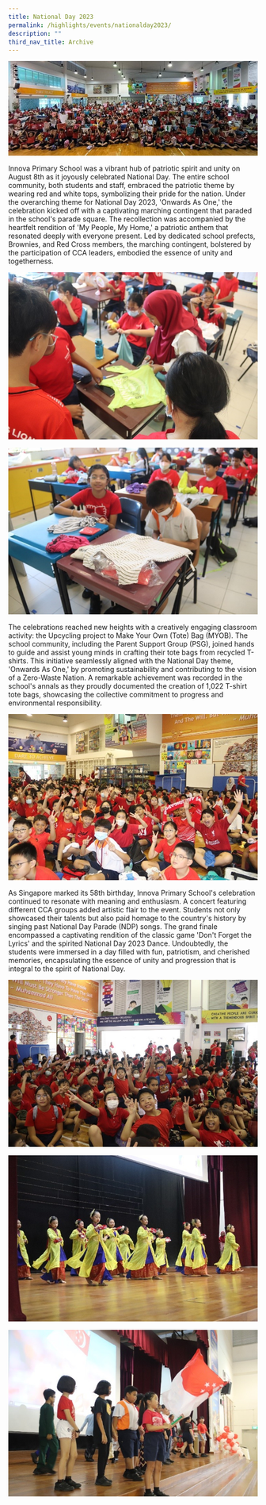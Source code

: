 ```yaml
---
title: National Day 2023
permalink: /highlights/events/nationalday2023/
description: ""
third_nav_title: Archive
---
```

![](/images/nationalday1.jpg)

Innova Primary School was a vibrant hub of patriotic spirit and unity on August 8th as it joyously celebrated National Day. The entire school community, both students and staff, embraced the patriotic theme by wearing red and white tops, symbolizing their pride for the nation. Under the overarching theme for National Day 2023, 'Onwards As One,' the celebration kicked off with a captivating marching contingent that paraded in the school's parade square. The recollection was accompanied by the heartfelt rendition of 'My People, My Home,' a patriotic anthem that resonated deeply with everyone present. Led by dedicated school prefects, Brownies, and Red Cross members, the marching contingent, bolstered by the participation of CCA leaders, embodied the essence of unity and togetherness.

![](/images/nationalday2.jpg)

![](/images/nationalday3.jpg)

The celebrations reached new heights with a creatively engaging classroom activity: the Upcycling project to Make Your Own (Tote) Bag (MYOB). The school community, including the Parent Support Group (PSG), joined hands to guide and assist young minds in crafting their tote bags from recycled T-shirts. This initiative seamlessly aligned with the National Day theme, 'Onwards As One,' by promoting sustainability and contributing to the vision of a Zero-Waste Nation. A remarkable achievement was recorded in the school's annals as they proudly documented the creation of 1,022 T-shirt tote bags, showcasing the collective commitment to progress and environmental responsibility.

![](/images/nationalday4.jpg)


As Singapore marked its 58th birthday, Innova Primary School's celebration continued to resonate with meaning and enthusiasm. A concert featuring different CCA groups added artistic flair to the event. Students not only showcased their talents but also paid homage to the country's history by singing past National Day Parade (NDP) songs. The grand finale encompassed a captivating rendition of the classic game 'Don't Forget the Lyrics' and the spirited National Day 2023 Dance. Undoubtedly, the students were immersed in a day filled with fun, patriotism, and cherished memories, encapsulating the essence of unity and progression that is integral to the spirit of National Day.

![](/images/nationalday5.jpg)

![](/images/nationalday6.jpg)

![](/images/nationalday7.jpg)